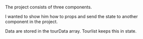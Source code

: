 The project consists of three components.

I wanted to show him how to props and send the state to another component in the project.

Data are stored in the tourData array.
Tourlist keeps this in state.
